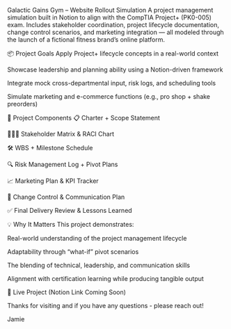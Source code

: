 Galactic Gains Gym – Website Rollout Simulation
A project management simulation built in Notion to align with the CompTIA Project+ (PK0-005) exam. Includes stakeholder coordination, project lifecycle documentation, change control scenarios, and marketing integration — all modeled through the launch of a fictional fitness brand’s online platform.

📦 Project Goals
Apply Project+ lifecycle concepts in a real-world context

Showcase leadership and planning ability using a Notion-driven framework

Integrate mock cross-departmental input, risk logs, and scheduling tools

Simulate marketing and e-commerce functions (e.g., pro shop + shake preorders)

📁 Project Components
📋 Charter + Scope Statement

🧑‍🤝‍🧑 Stakeholder Matrix & RACI Chart

🛠 WBS + Milestone Schedule

🔍 Risk Management Log + Pivot Plans

📈 Marketing Plan & KPI Tracker

💬 Change Control & Communication Plan

✅ Final Delivery Review & Lessons Learned

💡 Why It Matters
This project demonstrates:

Real-world understanding of the project management lifecycle

Adaptability through “what-if” pivot scenarios

The blending of technical, leadership, and communication skills

Alignment with certification learning while producing tangible output

🔗 Live Project (Notion Link Coming Soon)

Thanks for visiting and if you have any questions - please reach out!

Jamie
